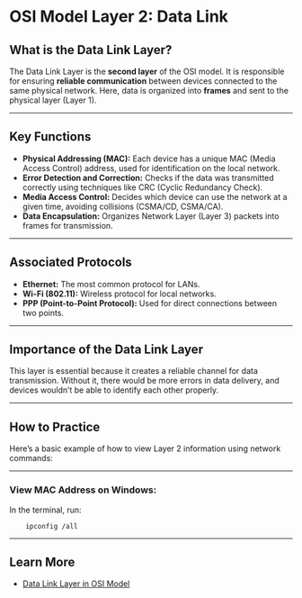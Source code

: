 # OSI Model Layer 2: Data Link

## What is the Data Link Layer?

The Data Link Layer is the **second layer** of the OSI model. It is responsible for ensuring **reliable communication** between devices connected to the same physical network. Here, data is organized into **frames** and sent to the physical layer (Layer 1).

---

## Key Functions

- **Physical Addressing (MAC):** Each device has a unique MAC (Media Access Control) address, used for identification on the local network.
- **Error Detection and Correction:** Checks if the data was transmitted correctly using techniques like CRC (Cyclic Redundancy Check).
- **Media Access Control:** Decides which device can use the network at a given time, avoiding collisions (CSMA/CD, CSMA/CA).
- **Data Encapsulation:** Organizes Network Layer (Layer 3) packets into frames for transmission.

---

## Associated Protocols

- **Ethernet:** The most common protocol for LANs.
- **Wi-Fi (802.11):** Wireless protocol for local networks.
- **PPP (Point-to-Point Protocol):** Used for direct connections between two points.

---

## Importance of the Data Link Layer

This layer is essential because it creates a reliable channel for data transmission. Without it, there would be more errors in data delivery, and devices wouldn’t be able to identify each other properly.

---

## How to Practice

Here’s a basic example of how to view Layer 2 information using network commands:

---

### View MAC Address on Windows:

In the terminal, run:

```
    ipconfig /all
```

---

## Learn More

- [Data Link Layer in OSI Model](https://www.geeksforgeeks.org/data-link-layer/)